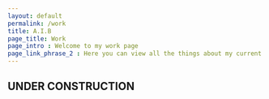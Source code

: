 ```yaml
---
layout: default
permalink: /work
title: A.I.B
page_title: Work
page_intro : Welcome to my work page
page_link_phrase_2 : Here you can view all the things about my current work, 
---
```

## UNDER CONSTRUCTION